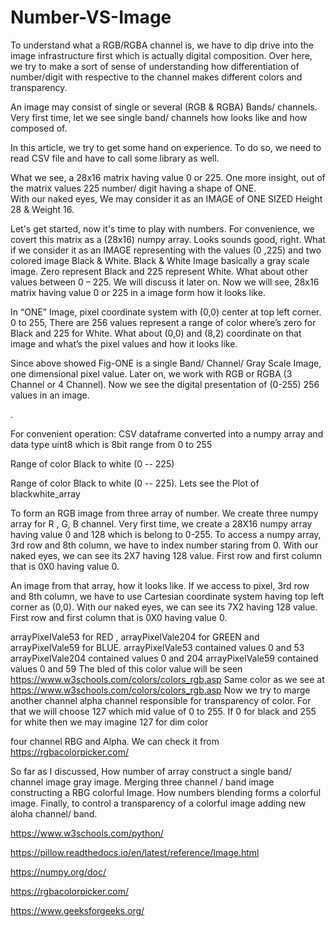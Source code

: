 # Number-VS-Image
To understand what a RGB/RGBA channel is, we have to dip drive into the image infrastructure first which is actually digital composition.
Over here, we try to make a sort of sense of understanding how differentiation of number/digit with respective to the channel makes different colors and transparency.

An image may consist of single or several (RGB & RGBA) Bands/ channels. Very first time, let we see single band/ channels how looks like and how composed of.

In this article, we try to get some hand on experience. To do so, we need to read CSV file and have to call some library as well.

What we see, a 28x16 matrix having value 0 or 225.  One more insight, out of the matrix values 225 number/ digit having a shape of ONE.  
With our naked eyes, We may consider it as an IMAGE of ONE SIZED Height 28 & Weight 16. 

Let's get started, now it's time to play with numbers. For convenience, we covert this matrix as a (28x16) numpy array. 
Looks sounds good, right.
What if we consider it as an IMAGE representing with the values (0 ,225) and two colored image Black & White. Black & White Image basically a gray scale image. Zero represent Black and 225 represent White. What about other values between 0 – 225. We will discuss it later on. Now we will see, 28x16 matrix having value 0 or 225 in a image form how it looks like.


In “ONE” Image, pixel coordinate system with (0,0) center at top left corner. 0 to 255, There are 256 values represent a range of color where’s zero for Black and 225 for White. What about (0,0) and (8,2) coordinate on that image and what’s the pixel values and how it looks like.   

Since above showed Fig-ONE is a single Band/ Channel/ Gray Scale Image, one dimensional pixel value. Later on, we work with RGB or RGBA (3 Channel or 4 Channel).  Now we see the digital presentation of (0-255) 256 values in an image. 


.



    
For convenient operation:
CSV dataframe converted into a numpy array and data type uint8 which is 8bit range from 0 to 255

Range of color Black to white (0 -- 225)

Range of color Black to white (0 -- 225). Lets see the Plot of blackwhite_array

To form an RGB image from three array of number. We create three numpy array for R , G, B channel.
Very first time, we create a 28X16 numpy array having value 0 and 128 which is belong to 0-255. To access a numpy array, 3rd row and 8th column, we have to index number staring from 0.  With our naked eyes, we can see its 2X7 having 128 value. First row and first column that is 0X0 having value 0. 

An image from that array, how it looks like.  If we access to pixel, 3rd row and 8th column, we have to use Cartesian coordinate system having top left corner as (0,0). With our naked eyes, we can see its 7X2 having 128 value. First row and first column that is 0X0 having value 0. 


arrayPixelVale53 for RED , arrayPixelVale204 for GREEN and arrayPixelVale59 for BLUE.
arrayPixelVale53 contained values 0 and 53
arrayPixelVale204 contained values 0 and 204
arrayPixelVale59 contained values 0 and 59
The bled of this color value will be seen https://www.w3schools.com/colors/colors_rgb.asp
Same color as we see at https://www.w3schools.com/colors/colors_rgb.asp
Now we try to marge another channel alpha channel responsible for transparency of color. For that we will choose 127 which mid value of 0 to 255.  If 0 for black and 255 for white then we may imagine 127 for  dim color


four channel RBG and Alpha. We can check it from https://rgbacolorpicker.com/

So far as I discussed, How  number of array construct a single band/ channel image gray image. Merging three channel / band image constructing a RBG colorful Image. How numbers blending forms a colorful image. Finally, to control a transparency of a colorful image adding new aloha channel/ band. 

https://www.w3schools.com/python/

https://pillow.readthedocs.io/en/latest/reference/Image.html

https://numpy.org/doc/

https://rgbacolorpicker.com/

https://www.geeksforgeeks.org/

   

